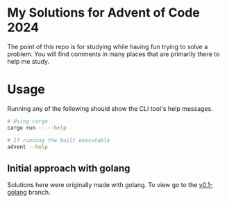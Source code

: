 # My Solutions for Advent of Code 2024

The point of this repo is for studying while having fun trying to solve a problem.
You will find comments in many places that are primarily there to help me study.

# Usage
Running any of the following should show the CLI tool's help messages.
```sh
# Using cargo
cargo run -- --help

# If running the built executable
advent --help
```

## Initial approach with golang
Solutions here were originally made with golang. To view go to the [v0.1-golang](https://github.com/lborres/aoc24/tree/v0.1-golang) branch.
